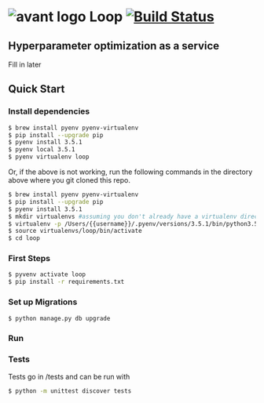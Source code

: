 # ![avant logo](https://avantprod.global.ssl.fastly.net/assets/v3/home2/logo-icon-dark-ddd7488b0288497a8f9ea2c5aa24f65d.png) Loop [![Build Status](https://travis-ci.org/kirillseva/loop.svg?branch=master)](https://travis-ci.org/kirillseva/loop)

## Hyperparameter optimization as a service

Fill in later

## Quick Start

### Install dependencies

```sh
$ brew install pyenv pyenv-virtualenv
$ pip install --upgrade pip
$ pyenv install 3.5.1
$ pyenv local 3.5.1
$ pyenv virtualenv loop
```

Or, if the above is not working, run the following commands in
the directory above where you git cloned this repo.
```sh
$ brew install pyenv pyenv-virtualenv
$ pip install --upgrade pip
$ pyenv install 3.5.1
$ mkdir virtualenvs #assuming you don't already have a virtualenv directory
$ virtualenv -p /Users/{{username}}/.pyenv/versions/3.5.1/bin/python3.5 virtualenvs/loop
$ source virtualenvs/loop/bin/activate
$ cd loop
```

### First Steps

```sh
$ pyvenv activate loop
$ pip install -r requirements.txt
```

### Set up Migrations

```sh
$ python manage.py db upgrade
```

### Run



### Tests

Tests go in /tests and can be run with

```sh
$ python -m unittest discover tests
```
